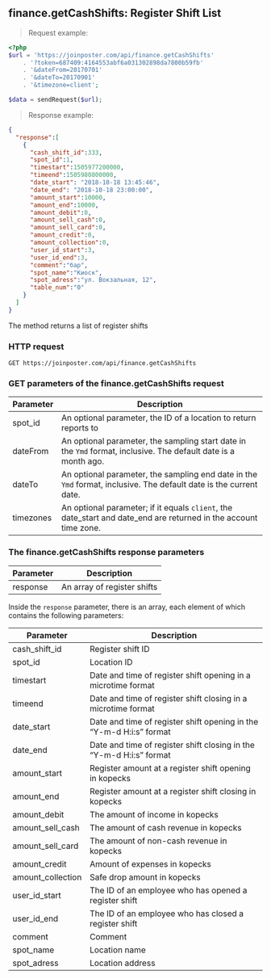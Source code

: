 ## finance.getCashShifts: Register Shift List

> Request example:

```php
<?php
$url = 'https://joinposter.com/api/finance.getCashShifts'
    . '?token=687409:4164553abf6a031302898da7800b59fb'
    . '&dateFrom=20170701'
    . '&dateTo=20170901'
    . '&timezone=client';

$data = sendRequest($url);
```

> Response example:

```json
{  
  "response":[  
    {  
      "cash_shift_id":333,
      "spot_id":1,
      "timestart":1505977200000,
      "timeend":1505980800000,
      "date_start": "2018-10-18 13:45:46",
      "date_end": "2018-10-18 23:00:00",
      "amount_start":10000,
      "amount_end":10000,
      "amount_debit":0,
      "amount_sell_cash":0,
      "amount_sell_card":0,
      "amount_credit":0,
      "amount_collection":0,
      "user_id_start":3,
      "user_id_end":3,
      "comment":"бар",
      "spot_name":"Киоск",
      "spot_adress":"ул. Вокзальная, 12",
      "table_num":"0"
    }
  ]
}
```

The method returns a list of register shifts

### HTTP request

`GET https://joinposter.com/api/finance.getCashShifts`

### GET parameters of the finance.getCashShifts request

Parameter | Description
--------- | -----------
spot_id | An optional parameter, the ID of a location to return reports to
dateFrom | An optional parameter, the sampling start date in the `Ymd` format, inclusive. The default date is a month ago.
dateTo | An optional parameter, the sampling end date in the `Ymd` format, inclusive. The default date is the current date.
timezones | An optional parameter; if it equals `client`, the date_start and date_end are returned in the account time zone.

### The finance.getCashShifts response parameters

Parameter | Description
--------- | -----------
response | An array of register shifts

Inside the `response` parameter, there is an array, each element of which contains the following parameters:

Parameter | Description
--------- | -----------
cash_shift_id | Register shift ID
spot_id | Location ID
timestart | Date and time of register shift opening in a microtime format
timeend | Date and time of register shift closing in a microtime format
date_start | Date and time of register shift opening in the “Y-m-d H:i:s” format
date_end | Date and time of register shift closing in the “Y-m-d H:i:s” format
amount_start | Register amount at a register shift opening in kopecks
amount_end | Register amount at a register shift closing in kopecks
amount_debit | The amount of income in kopecks
amount_sell_cash | The amount of cash revenue in kopecks
amount_sell_card | The amount of non-cash revenue in kopecks
amount_credit | Amount of expenses in kopecks
amount_collection | Safe drop amount in kopecks
user_id_start | The ID of an employee who has opened a register shift
user_id_end | The ID of an employee who has closed a register shift
comment | Comment
spot_name | Location name
spot_adress | Location address

